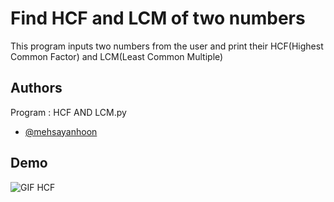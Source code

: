 # Find HCF and LCM of two numbers

This program inputs two numbers from the user and print their HCF(Highest Common Factor) and LCM(Least Common Multiple)
## Authors
Program : HCF AND LCM.py
- [@mehsayanhoon](https://www.github.com/mehsayanhoon)

## Demo
![GIF HCF](https://user-images.githubusercontent.com/122726886/214234197-a87cb67a-ac7e-4ad1-8fee-8d3acc5d956d.gif)
